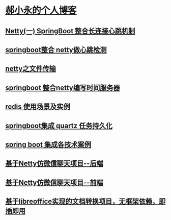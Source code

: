 # [郝小永的个人博客](https://haoxiaoyong.cn)
## [Netty(一) SpringBoot 整合长连接心跳机制](https://crossoverjie.top/2018/05/24/netty/Netty(1)TCP-Heartbeat/)
## [springboot整合 netty做心跳检测](https://github.com/haoxiaoyong1014/springboot-netty)
## [netty之文件传输](https://github.com/haoxiaoyong1014/netty-file)
## [springboot 整合netty编写时间服务器](https://github.com/haoxiaoyong1014/netty-time)
## [redis 使用场景及实例](https://github.com/haoxiaoyong1014/springboot-redis-examples)
## [springboot集成 quartz 任务持久化](https://github.com/haoxiaoyong1014/springboot-quartz)
## [spring boot 集成各技术案例](https://github.com/haoxiaoyong1014/springboot-examples)
## [基于Netty仿微信聊天项目--后端](https://github.com/haoxiaoyong1014/chat-software)
## [基于Netty仿微信聊天项目--前端](https://github.com/haoxiaoyong1014/chat-view)
## [基于libreoffice实现的文档转换项目，无框架依赖，即插即用](https://github.com/liumapp/workable-converter)
